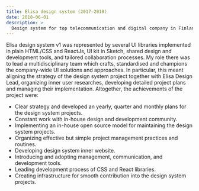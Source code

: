 ```yaml
---
title: Elisa design system (2017-2018)
date: 2018-06-01
description: >
  Design system for top telecommunication and digital company in Finland. The project raised a lot of managerial, technical, and community building challenges. Elisa's design system was successfully built and maintained for internal use and generated significant business impact.
---
```


Elisa design system v1 was represented by several UI libraries implemented in plain HTML/CSS and ReactJs, UI kit in Sketch, shared design and development tools, and tailored collaboration processes. My role there was to lead a multidisciplinary team which crafts, standardised and champions the company-wide UI solutions and approaches. In particular, this meant aligning the strategy of the design system project together with Elisa Design Lead, organizing inner user researches, developing detailed project plans and managing their implementation. Altogether, the achievements of the project were:

- Clear strategy and developed an yearly, quarter and monthly plans for the design system projects.
- Constant work with in-house design and development community.
- Implementing an in-house open source model for maintaining the design system projects.
- Organizing effective but simple project management practices and routines.
- Developing design system inner website.
- Introducing and adopting management, communication, and development tools.
- Leading development process of CSS and React libraries.
- Creating infrastructure for smooth contribution into the design system projects.
